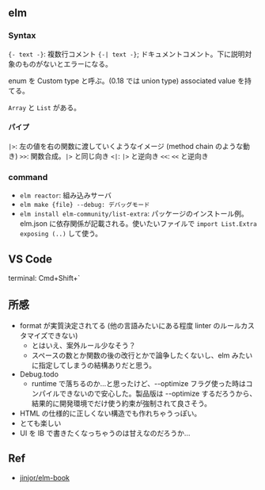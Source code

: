 ## elm

### Syntax
`{- text -}`: 複数行コメント
`{-| text -}`; ドキュメントコメント。下に説明対象のものがないとエラーになる。

enum を Custom type と呼ぶ。(0.18 では union type)
associated value を持てる。

`Array` と `List` がある。

#### パイプ

`|>`: 左の値を右の関数に渡していくようなイメージ (method chain のような動き)
`>>`: 関数合成。`|>` と同じ向き
`<|`: `|>` と逆向き
`<<`: `<<` と逆向き

### command
* `elm reactor`: 組み込みサーバ
* `elm make {file} --debug: デバッグモード`
* `elm install elm-community/list-extra`: パッケージのインストール例。elm.json に依存関係が記載される。使いたいファイルで `import List.Extra exposing (..)` して使う。

## VS Code
terminal: Cmd+Shift+`

## 所感

* format が実質決定されてる (他の言語みたいにある程度 linter のルールカスタマイズできない)
  - とはいえ、案外ルール少なそう？
  - スペースの数とか関数の後の改行とかで論争したくないし、elm みたいに指定してしまうの結構ありだと思う。
* Debug.todo
  - runtime で落ちるのか…と思ったけど、--optimize フラグ使った時はコンパイルできないので安心した。製品版は --optimize するだろうから、結果的に開発環境でだけ使う約束が強制されて良さそう。
* HTML の仕様的に正しくない構造でも作れちゃうっぽい。
* とても楽しい
* UI を IB で書きたくなっちゃうのは甘えなのだろうか…

## Ref
* [jinjor/elm-book](https://github.com/jinjor/elm-book)
